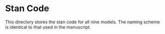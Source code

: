 # Stan Code

This directory stores the stan code for all nine models. The naming scheme is identical to that used in the manuscript.
